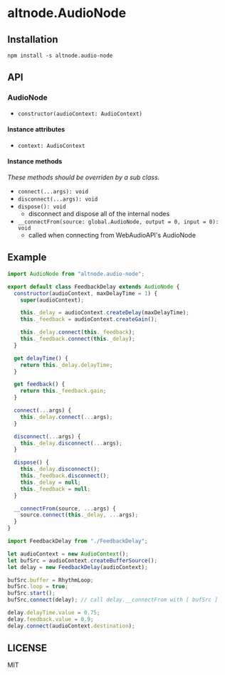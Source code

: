 # altnode.AudioNode

## Installation

```
npm install -s altnode.audio-node
```

## API
### AudioNode
- `constructor(audioContext: AudioContext)`

#### Instance attributes
- `context: AudioContext`

#### Instance methods
_These methods should be overriden by a sub class._

- `connect(...args): void`
- `disconnect(...args): void`
- `dispose(): void`
  - disconnect and dispose all of the internal nodes
- `__connectFrom(source: global.AudioNode, output = 0, input = 0): void`
  - called when connecting from WebAudioAPI's AudioNode

## Example

```js
import AudioNode from "altnode.audio-node";

export default class FeedbackDelay extends AudioNode {
  constructor(audioContext, maxDelayTime = 1) {
    super(audioContext);

    this._delay = audioContext.createDelay(maxDelayTime);
    this._feedback = audioContext.createGain();

    this._delay.connect(this._feedback);
    this._feedback.connect(this._delay);
  }

  get delayTime() {
    return this._delay.delayTime;
  }

  get feedback() {
    return this._feedback.gain;
  }

  connect(...args) {
    this._delay.connect(...args);
  }

  disconnect(...args) {
    this._delay.disconnect(...args);
  }

  dispose() {
    this._delay.disconnect();
    this._feedback.disconnect();
    this._delay = null;
    this._feedback = null;
  }

  __connectFrom(source, ...args) {
    source.connect(this._delay, ...args);
  }
}
```

```js
import FeedbackDelay from "./FeedbackDelay";

let audioContext = new AudioContext();
let bufSrc = audioContext.createBufferSource();
let delay = new FeedbackDelay(audioContext);

bufSrc.buffer = RhythmLoop;
bufSrc.loop = true;
bufSrc.start();
bufSrc.connect(delay); // call delay.__connectFrom with [ bufSrc ]

delay.delayTime.value = 0.75;
delay.feedback.value = 0.9;
delay.connect(audioContext.destination);
```

## LICENSE
MIT
